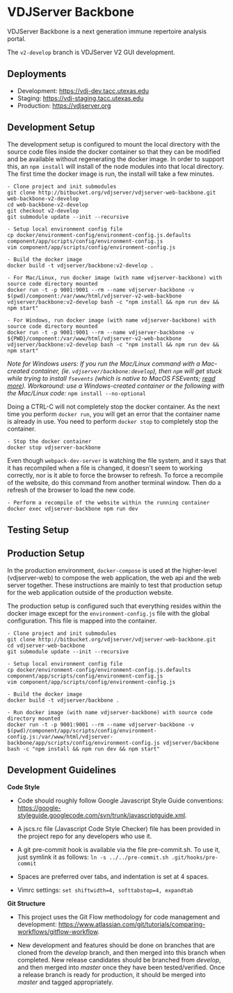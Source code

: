 VDJServer Backbone
===================

VDJServer Backbone is a next generation immune repertoire analysis portal.

The `v2-develop` branch is VDJServer V2 GUI development.

## Deployments

 * Development: <https://vdj-dev.tacc.utexas.edu>
 * Staging: <https://vdj-staging.tacc.utexas.edu>
 * Production: <https://vdjserver.org>

## Development Setup

The development setup is configured to mount the local directory with the source code files
inside the docker container so that they can be modified and be available without regenerating the docker image.
In order to support this, an `npm install` will install of the node modules into that local directory. The first
time the docker image is run, the install will take a few minutes.

```
- Clone project and init submodules
git clone http://bitbucket.org/vdjserver/vdjserver-web-backbone.git web-backbone-v2-develop
cd web-backbone-v2-develop
git checkout v2-develop
git submodule update --init --recursive

- Setup local environment config file
cp docker/environment-config/environment-config.js.defaults component/app/scripts/config/environment-config.js
vim component/app/scripts/config/environment-config.js

- Build the docker image
docker build -t vdjserver/backbone:v2-develop .

- For Mac/Linux, run docker image (with name vdjserver-backbone) with source code directory mounted
docker run -t -p 9001:9001 --rm --name vdjserver-backbone -v $(pwd)/component:/var/www/html/vdjserver-v2-web-backbone vdjserver/backbone:v2-develop bash -c "npm install && npm run dev && npm start"

- For Windows, run docker image (with name vdjserver-backbone) with source code directory mounted
docker run -t -p 9001:9001 --rm --name vdjserver-backbone -v ${PWD}/component:/var/www/html/vdjserver-v2-web-backbone vdjserver/backbone:v2-develop bash -c "npm install && npm run dev && npm start"
```

*Note for Windows users: If you run the Mac/Linux command with a Mac-created container, (ie. `vdjserver/backbone:develop`), then `npm` will get stuck while trying to install `fsevents` (which is native to MacOS FSEvents; [read more](https://www.npmjs.com/package/fsevents)). Workaround: use a Windows-created container or the following with the Mac/Linux code:* `npm install --no-optional`

Doing a CTRL-C will not completely stop the docker container. As the next time you perform `docker run`, you will get an error that
the container name is already in use. You need to perform `docker stop` to completely stop the container.

```
- Stop the docker container
docker stop vdjserver-backbone
```

Even though `webpack-dev-server` is watching the file system, and it says that it has recompiled when a file is changed,
it doesn't seem to working correctly, nor is it able to force the browser to refresh. To force a recompile of the
website, do this command from another terminal window. Then do a refresh of the browser to load the new code.

```
- Perform a recompile of the website within the running container
docker exec vdjserver-backbone npm run dev
```

## Testing Setup

## Production Setup

In the production environment, `docker-compose` is used at the higher-level (vdjserver-web) to compose the web application,
the web api and the web server together. These instructions are mainly to test that production setup
for the web application outside of the production website.

The production setup is configured such that everything resides within the docker image except for
the `environment-config.js` file with the global configuration. This file is mapped into the container.

```
- Clone project and init submodules
git clone http://bitbucket.org/vdjserver/vdjserver-web-backbone.git
cd vdjserver-web-backbone
git submodule update --init --recursive

- Setup local environment config file
cp docker/environment-config/environment-config.js.defaults component/app/scripts/config/environment-config.js
vim component/app/scripts/config/environment-config.js

- Build the docker image
docker build -t vdjserver/backbone .

- Run docker image (with name vdjserver-backbone) with source code directory mounted
docker run -t -p 9001:9001 --rm --name vdjserver-backbone -v $(pwd)/component/app/scripts/config/environment-config.js:/var/www/html/vdjserver-backbone/app/scripts/config/environment-config.js vdjserver/backbone bash -c "npm install && npm run dev && npm start"
```

## Development Guidelines

**Code Style**

 * Code should roughly follow Google Javascript Style Guide conventions: <https://google-styleguide.googlecode.com/svn/trunk/javascriptguide.xml>.

 * A jscs.rc file (Javascript Code Style Checker) file has been provided in the project repo for any developers who use it.

 * A git pre-commit hook is available via the file pre-commit.sh. To use it, just symlink it as follows: ```ln -s ../../pre-commit.sh .git/hooks/pre-commit```

 * Spaces are preferred over tabs, and indentation is set at 4 spaces.

 *  Vimrc settings: ```set shiftwidth=4, softtabstop=4, expandtab```


**Git Structure**

 * This project uses the Git Flow methodology for code management and development: <https://www.atlassian.com/git/tutorials/comparing-workflows/gitflow-workflow>.

 * New development and features should be done on branches that are cloned from the *develop* branch, and then merged into this branch when completed. New release candidates should be branched from *develop*, and then merged into *master* once they have been tested/verified. Once a release branch is ready for production, it should be merged into *master* and tagged appropriately.

